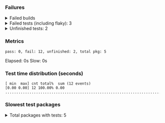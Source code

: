 ### Failures
<details>
<summary>Failed builds</summary>

```
# github.com/vearutop/teststat/broken_test [github.com/vearutop/teststat/broken.test]
../../broken/build_failed_test.go:8:2: declared and not used: a
# github.com/vearutop/teststat/broken/deeper_test [github.com/vearutop/teststat/broken/deeper.test]
../../broken/deeper/build_failed_test.go:8:2: declared and not used: a
# github.com/vearutop/teststat/broken/tfatalf
# [github.com/vearutop/teststat/broken/tfatalf]
../../broken/tfatalf/t_test.go:10:11: non-constant format string in call to (*testing.common).Fatalf
```

</details>

<details>
<summary>Failed tests (including flaky): 3</summary>

<details>
<summary><code>github.com/vearutop/teststat/broken/other.TestAlwaysFails</code></summary>

```
=== RUN   TestAlwaysFails
--- FAIL: TestAlwaysFails (0.00s)

```
</details>
<details>
<summary><code>github.com/vearutop/teststat/broken/other.TestAlwaysFailsInSubtest</code></summary>

```
=== RUN   TestAlwaysFailsInSubtest
--- FAIL: TestAlwaysFailsInSubtest (0.00s)

```
</details>
<details>
<summary><code>github.com/vearutop/teststat/broken/other.TestAlwaysFailsInSubtest//-&?\[]!@#$%^*()abc123_+=</code></summary>

```
=== RUN   TestAlwaysFailsInSubtest//-&?\[]!@#$%^*()abc123_+=
    --- FAIL: TestAlwaysFailsInSubtest//-&?\[]!@#$%^*()abc123_+= (0.00s)
panic: can't cope [recovered]
	panic: can't cope

goroutine 24 [running]:
testing.tRunner.func1.2({0x1024e4a80, 0x102515ba0})
	/opt/homebrew/opt/go/libexec/src/testing/testing.go:1734 +0x2bc
testing.tRunner.func1()
	/opt/homebrew/opt/go/libexec/src/testing/testing.go:1737 +0x47c
panic({0x1024e4a80?, 0x102515ba0?})
	/opt/homebrew/opt/go/libexec/src/runtime/panic.go:787 +0x124
github.com/vearutop/teststat/broken/other_test.TestAlwaysFailsInSubtest.func1(0xc000093880?)
	/Users/vearutop/dev/teststat/broken/other/failed_test.go:21 +0x34
testing.tRunner(0xc000093880, 0x102515168)
	/opt/homebrew/opt/go/libexec/src/testing/testing.go:1792 +0x184
created by testing.(*T).Run in goroutine 23
	/opt/homebrew/opt/go/libexec/src/testing/testing.go:1851 +0x688

```
</details>
</details>

<details>
<summary>Unfinished tests: 2</summary>

<details>
<summary><code>github.com/vearutop/teststat/broken/goroutine.TestThatPanicsInAGoroutine</code></summary>

```
=== RUN   TestThatPanicsInAGoroutine
=== PAUSE TestThatPanicsInAGoroutine
=== CONT  TestThatPanicsInAGoroutine
panic: ouch2

goroutine 35 [running]:
github.com/vearutop/teststat/broken/goroutine_test.TestThatPanicsInAGoroutine.func1()
	/Users/vearutop/dev/teststat/broken/goroutine/failed_test.go:16 +0x34
created by github.com/vearutop/teststat/broken/goroutine_test.TestThatPanicsInAGoroutine in goroutine 34
	/Users/vearutop/dev/teststat/broken/goroutine/failed_test.go:15 +0x44
=== RUN   TestThatPanicsInAGoroutine
=== PAUSE TestThatPanicsInAGoroutine
=== CONT  TestThatPanicsInAGoroutine
panic: ouch2

goroutine 4 [running]:
github.com/vearutop/teststat/broken/goroutine_test.TestThatPanicsInAGoroutine.func1()
	/Users/vearutop/dev/teststat/broken/goroutine/failed_test.go:16 +0x34
created by github.com/vearutop/teststat/broken/goroutine_test.TestThatPanicsInAGoroutine in goroutine 3
	/Users/vearutop/dev/teststat/broken/goroutine/failed_test.go:15 +0x44
=== RUN   TestThatPanicsInAGoroutine
=== PAUSE TestThatPanicsInAGoroutine
=== CONT  TestThatPanicsInAGoroutine
panic: ouch2

goroutine 35 [running]:
github.com/vearutop/teststat/broken/goroutine_test.TestThatPanicsInAGoroutine.func1()
	/Users/vearutop/dev/teststat/broken/goroutine/failed_test.go:16 +0x34
created by github.com/vearutop/teststat/broken/goroutine_test.TestThatPanicsInAGoroutine in goroutine 34
	/Users/vearutop/dev/teststat/broken/goroutine/failed_test.go:15 +0x44
=== RUN   TestThatPanicsInAGoroutine
=== PAUSE TestThatPanicsInAGoroutine
=== CONT  TestThatPanicsInAGoroutine
panic: ouch2

goroutine 7 [running]:
github.com/vearutop/teststat/broken/goroutine_test.TestThatPanicsInAGoroutine.func1()
	/Users/vearutop/dev/teststat/broken/goroutine/failed_test.go:16 +0x34
created by github.com/vearutop/teststat/broken/goroutine_test.TestThatPanicsInAGoroutine in goroutine 6
	/Users/vearutop/dev/teststat/broken/goroutine/failed_test.go:15 +0x44

```
</details>
<details>
<summary><code>github.com/vearutop/teststat/broken/other.TestThatPanics</code></summary>

```
=== RUN   TestThatPanics
=== PAUSE TestThatPanics
=== RUN   TestThatPanics
=== PAUSE TestThatPanics
=== RUN   TestThatPanics
=== PAUSE TestThatPanics
=== RUN   TestThatPanics
=== PAUSE TestThatPanics

```
</details>
</details>

### Metrics

```
pass: 0, fail: 12, unfinished: 2, total pkg: 5
```

Elapsed: 0s
Slow: 0s

### Test time distribution (seconds)
```
[ min  max] cnt total%  sum (12 events)
[0.00 0.00] 12 100.00% 0.00 ....................................................................................................

```
### Slowest test packages
<details>
<summary>Total packages with tests: 5</summary>

| Duration | Package |
| - | - |
| 1.179s | github.com/vearutop/teststat/broken/goroutine |
| 291ms | github.com/vearutop/teststat/broken/other |
| 0s | github.com/vearutop/teststat/broken/tfatalf |
| 0s | github.com/vearutop/teststat/broken |
| 0s | github.com/vearutop/teststat/broken/deeper |
</details>

